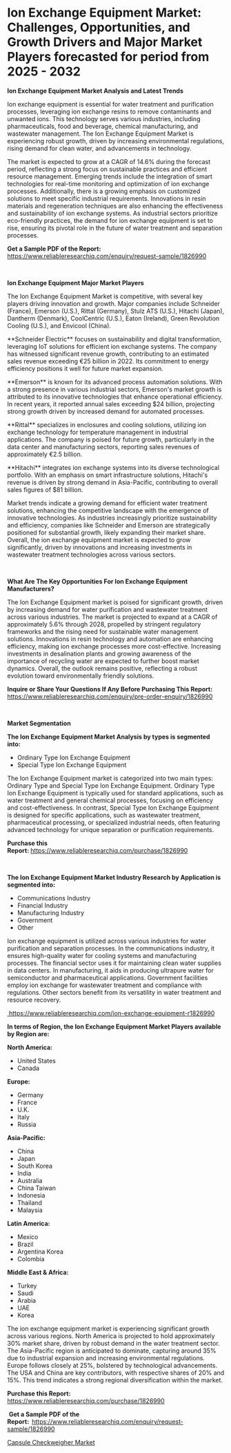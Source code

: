 <p><h1>Ion Exchange Equipment Market: Challenges, Opportunities, and Growth Drivers and Major Market Players forecasted for period from 2025 - 2032</h1></p><p><strong>Ion Exchange Equipment Market Analysis and Latest Trends</strong></p>
<p><p>Ion exchange equipment is essential for water treatment and purification processes, leveraging ion exchange resins to remove contaminants and unwanted ions. This technology serves various industries, including pharmaceuticals, food and beverage, chemical manufacturing, and wastewater management. The Ion Exchange Equipment Market is experiencing robust growth, driven by increasing environmental regulations, rising demand for clean water, and advancements in technology. </p><p>The market is expected to grow at a CAGR of 14.6% during the forecast period, reflecting a strong focus on sustainable practices and efficient resource management. Emerging trends include the integration of smart technologies for real-time monitoring and optimization of ion exchange processes. Additionally, there is a growing emphasis on customized solutions to meet specific industrial requirements. Innovations in resin materials and regeneration techniques are also enhancing the effectiveness and sustainability of ion exchange systems. As industrial sectors prioritize eco-friendly practices, the demand for ion exchange equipment is set to rise, ensuring its pivotal role in the future of water treatment and separation processes.</p></p>
<p><strong>Get a Sample PDF of the Report:&nbsp;</strong> <a href="https://www.reliableresearchiq.com/enquiry/request-sample/1826990?utm_campaign=3129&utm_medium=2&utm_source=Github&utm_content=ia&utm_term=11042025&utm_id=ion-exchange-equipment">https://www.reliableresearchiq.com/enquiry/request-sample/1826990</a></p>
<p>&nbsp;</p>
<p><strong>Ion Exchange Equipment Major Market Players</strong></p>
<p><p>The Ion Exchange Equipment Market is competitive, with several key players driving innovation and growth. Major companies include Schneider (France), Emerson (U.S.), Rittal (Germany), Stulz ATS (U.S.), Hitachi (Japan), Dantherm (Denmark), CoolCentric (U.S.), Eaton (Ireland), Green Revolution Cooling (U.S.), and Envicool (China).</p><p>**Schneider Electric** focuses on sustainability and digital transformation, leveraging IoT solutions for efficient ion exchange systems. The company has witnessed significant revenue growth, contributing to an estimated sales revenue exceeding €25 billion in 2022. Its commitment to energy efficiency positions it well for future market expansion.</p><p>**Emerson** is known for its advanced process automation solutions. With a strong presence in various industrial sectors, Emerson's market growth is attributed to its innovative technologies that enhance operational efficiency. In recent years, it reported annual sales exceeding $24 billion, projecting strong growth driven by increased demand for automated processes.</p><p>**Rittal** specializes in enclosures and cooling solutions, utilizing ion exchange technology for temperature management in industrial applications. The company is poised for future growth, particularly in the data center and manufacturing sectors, reporting sales revenues of approximately €2.5 billion.</p><p>**Hitachi** integrates ion exchange systems into its diverse technological portfolio. With an emphasis on smart infrastructure solutions, Hitachi's revenue is driven by strong demand in Asia-Pacific, contributing to overall sales figures of $81 billion.</p><p>Market trends indicate a growing demand for efficient water treatment solutions, enhancing the competitive landscape with the emergence of innovative technologies. As industries increasingly prioritize sustainability and efficiency, companies like Schneider and Emerson are strategically positioned for substantial growth, likely expanding their market share. Overall, the ion exchange equipment market is expected to grow significantly, driven by innovations and increasing investments in wastewater treatment technologies across various sectors.</p></p>
<p>&nbsp;</p>
<p><strong>What Are The Key Opportunities For Ion Exchange Equipment Manufacturers?</strong></p>
<p><p>The Ion Exchange Equipment market is poised for significant growth, driven by increasing demand for water purification and wastewater treatment across various industries. The market is projected to expand at a CAGR of approximately 5.6% through 2028, propelled by stringent regulatory frameworks and the rising need for sustainable water management solutions. Innovations in resin technology and automation are enhancing efficiency, making ion exchange processes more cost-effective. Increasing investments in desalination plants and growing awareness of the importance of recycling water are expected to further boost market dynamics. Overall, the outlook remains positive, reflecting a robust evolution toward environmentally friendly solutions.</p></p>
<p><strong>Inquire or Share Your Questions If Any Before Purchasing This Report:</strong> <a href="https://www.reliableresearchiq.com/enquiry/pre-order-enquiry/1826990?utm_campaign=3129&utm_medium=2&utm_source=Github&utm_content=ia&utm_term=11042025&utm_id=ion-exchange-equipment">https://www.reliableresearchiq.com/enquiry/pre-order-enquiry/1826990</a></p>
<p>&nbsp;</p>
<p><strong>Market Segmentation</strong></p>
<p><strong>The Ion Exchange Equipment Market Analysis by types is segmented into:</strong></p>
<p><ul><li>Ordinary Type Ion Exchange Equipment</li><li>Special Type Ion Exchange Equipment</li></ul></p>
<p><p>The Ion Exchange Equipment market is categorized into two main types: Ordinary Type and Special Type Ion Exchange Equipment. Ordinary Type Ion Exchange Equipment is typically used for standard applications, such as water treatment and general chemical processes, focusing on efficiency and cost-effectiveness. In contrast, Special Type Ion Exchange Equipment is designed for specific applications, such as wastewater treatment, pharmaceutical processing, or specialized industrial needs, often featuring advanced technology for unique separation or purification requirements.</p></p>
<p><strong>Purchase this Report:&nbsp;</strong><a href="https://www.reliableresearchiq.com/purchase/1826990?utm_campaign=3129&utm_medium=2&utm_source=Github&utm_content=ia&utm_term=11042025&utm_id=ion-exchange-equipment">https://www.reliableresearchiq.com/purchase/1826990</a></p>
<p>&nbsp;</p>
<p><strong>The Ion Exchange Equipment Market Industry Research by Application is segmented into:</strong></p>
<p><ul><li>Communications Industry</li><li>Financial Industry</li><li>Manufacturing Industry</li><li>Government</li><li>Other</li></ul></p>
<p><p>Ion exchange equipment is utilized across various industries for water purification and separation processes. In the communications industry, it ensures high-quality water for cooling systems and manufacturing processes. The financial sector uses it for maintaining clean water supplies in data centers. In manufacturing, it aids in producing ultrapure water for semiconductor and pharmaceutical applications. Government facilities employ ion exchange for wastewater treatment and compliance with regulations. Other sectors benefit from its versatility in water treatment and resource recovery.</p></p>
<p><a href="https://www.reliableresearchiq.com/ion-exchange-equipment-r1826990?utm_campaign=3129&utm_medium=2&utm_source=Github&utm_content=ia&utm_term=11042025&utm_id=ion-exchange-equipment">&nbsp;https://www.reliableresearchiq.com/ion-exchange-equipment-r1826990</a></p>
<p><strong>In terms of Region, the Ion Exchange Equipment Market Players available by Region are:</strong></p>
<p>
    <p> <strong> North America: </strong>
        <ul>
            <li>United States</li>
            <li>Canada</li>
        </ul>
        </p> 
    <p> <strong> Europe: </strong>
        <ul>
            <li>Germany</li>
            <li>France</li>
            <li>U.K.</li>
            <li>Italy</li>
            <li>Russia</li>
        </ul>
        </p> 
    <p> <strong> Asia-Pacific: </strong>
        <ul>
            <li>China</li>
            <li>Japan</li>
            <li>South Korea</li>
            <li>India</li>
            <li>Australia</li>
            <li>China Taiwan</li>
            <li>Indonesia</li>
            <li>Thailand</li>
            <li>Malaysia</li>
        </ul>
        </p> 
    <p> <strong> Latin America: </strong>
        <ul>
            <li>Mexico</li>
            <li>Brazil</li>
            <li>Argentina Korea</li>
            <li>Colombia</li>
        </ul>
        </p> 
    <p> <strong> Middle East & Africa: </strong>
        <ul>
            <li>Turkey</li>
            <li>Saudi</li>
            <li>Arabia</li>
            <li>UAE</li>
            <li>Korea</li>
        </ul>
    </p>
    </p>
<p><p>The ion exchange equipment market is experiencing significant growth across various regions. North America is projected to hold approximately 30% market share, driven by robust demand in the water treatment sector. The Asia-Pacific region is anticipated to dominate, capturing around 35% due to industrial expansion and increasing environmental regulations. Europe follows closely at 25%, bolstered by technological advancements. The USA and China are key contributors, with respective shares of 20% and 15%. This trend indicates a strong regional diversification within the market.</p></p>
<p><strong>Purchase this Report: </strong><a href="https://www.reliableresearchiq.com/purchase/1826990?utm_campaign=3129&utm_medium=2&utm_source=Github&utm_content=ia&utm_term=11042025&utm_id=ion-exchange-equipment">https://www.reliableresearchiq.com/purchase/1826990</a></p>
<p>&nbsp;<strong>Get a Sample PDF of the Report:&nbsp;&nbsp;</strong><a href="https://www.reliableresearchiq.com/enquiry/request-sample/1826990?utm_campaign=3129&utm_medium=2&utm_source=Github&utm_content=ia&utm_term=11042025&utm_id=ion-exchange-equipment">https://www.reliableresearchiq.com/enquiry/request-sample/1826990</a></p>
<p><strong></strong></p>
<p><p><a href="https://github.com/djoeamakeh/Market-Research-Report-List-1/blob/main/capsule-checkweigher-market.md?utm_campaign=3129&utm_medium=2&utm_source=Github&utm_content=ia&utm_term=11042025&utm_id=ion-exchange-equipment">Capsule Checkweigher Market</a></p></p>